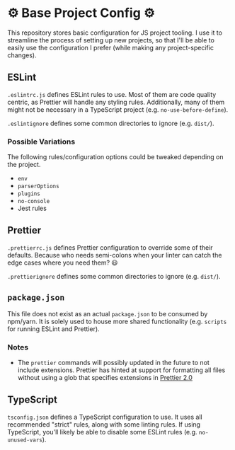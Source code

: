 # ⚙️ Base Project Config ⚙️

This repository stores basic configuration for JS project tooling. I use it to streamline the process of setting up new projects, so that I'll be able to easily use the configuration I prefer (while making any project-specific changes).

## ESLint

`.eslintrc.js` defines ESLint rules to use. Most of them are code quality centric, as Prettier will handle any styling rules. Additionally, many of them might not be necessary in a TypeScript project (e.g. `no-use-before-define`).

`.eslintignore` defines some common directories to ignore (e.g. `dist/`).

### Possible Variations

The following rules/configuration options could be tweaked depending on the project.

* `env`
* `parserOptions`
* `plugins`
* `no-console`
* Jest rules

## Prettier

 `.prettierrc.js` defines Prettier configuration to override some of their defaults. Because who needs semi-colons when your linter can catch the edge cases where you need them? 😃
 
 `.prettierignore` defines some common directories to ignore (e.g. `dist/`).
 
## `package.json`

This file does not exist as an actual `package.json` to be consumed by npm/yarn. It is solely used to house more shared functionality (e.g. `scripts` for running ESLint and Prettier).

### Notes

* The `prettier` commands will possibly updated in the future to not include extensions. Prettier has hinted at support for formatting all files without using a glob that specifies extensions in [Prettier 2.0](https://github.com/prettier/prettier/issues/3503)

## TypeScript

`tsconfig.json` defines a TypeScript configuration to use. It uses all recommended "strict" rules, along with some linting rules. If using TypeScript, you'll likely be able to disable some ESLint rules (e.g. `no-unused-vars`).
